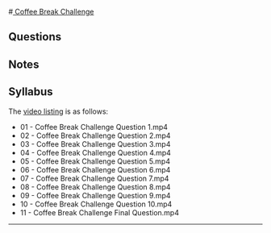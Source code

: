#[ Coffee Break Challenge](https://www.udacity.com/course/viewer#!/c-ud837/l-4360018544)

## Questions

## Notes

## Syllabus

The [video listing](https://www.udacity.com/course/progress#!/c-ud837) is as follows:
* 01 - Coffee Break Challenge Question 1.mp4
* 02 - Coffee Break Challenge Question 2.mp4
* 03 - Coffee Break Challenge Question 3.mp4
* 04 - Coffee Break Challenge Question 4.mp4
* 05 - Coffee Break Challenge Question 5.mp4
* 06 - Coffee Break Challenge Question 6.mp4
* 07 - Coffee Break Challenge Question 7.mp4
* 08 - Coffee Break Challenge Question 8.mp4
* 09 - Coffee Break Challenge Question 9.mp4
* 10 - Coffee Break Challenge Question 10.mp4
* 11 - Coffee Break Challenge Final Question.mp4
---